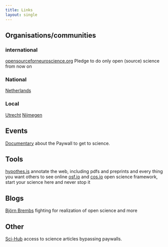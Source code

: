 ```yaml
---
title: Links
layout: single
---
```


## Organisations/communities

### international
[opensourceforneuroscience.org](https://opensourceforneuroscience.org) Pledge to do only open (source) science from now on

### National
[Netherlands](https://www.openscience.nl/)

### Local
[Utrecht](https://openscience-utrecht.com/)
[Nijmegen](https://radboud-university.github.io/osc-nijmegen)

## Events
[Documentary](https://paywallthemovie.com/screenings) about the Paywall to get to science.

## Tools
[hypothes.is](https://hypothes.is) annotate the web, including pdfs and preprints and every thing you want others to see online
[osf.io](https://osf.io) and [cos.io](https://cos.io) open science framework, start your science here and never stop it

## Blogs
[Björn Brembs](http://bjoern.brembs.net/) fighting for realization of open science and more

## Other
[Sci-Hub](http://sci-hub.tw) access to science articles bypassing paywalls.
